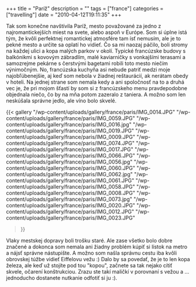 +++
title = "Paríž"
description = ""
tags = ["france"]
categories = ["travelling"]
date = "2010-04-12T19:11:35"
+++

Tak som konečne navštívila Paríž, mesto považované za jedno z najromantickejších miest na svete,
alebo aspoň v Európe. Som si úplne istá tým, že kvôli perfektnej romantickej atmosfére tam ísť
nemusím, ale je to pekné mesto a určite sa oplatí ho vidieť. Čo sa mi naozaj páčilo, boli stromy na každej ulici a kopa malých parkov v okolí. Typické
francúzske budovy s balkónikmi s kovovým zábradlím, malé kaviarničky s vonkajšími terasami a
samozrejme pekárne s čerstvými bagetami robili toto mesto niečím výnimočným. No, francúzska kuchyňa
asi nebude patriť medzi moje najobľúbenejšie, aj keď som nebola v žiadnej reštaurácií, ak nerátam
obedy v hoteli. Na jednej strane som nemala kedy a ani spoločnosť na to a druhá vec je, že pri
mojom šťastí by som si z francúzskeho menu pravdepodobne objednala niečo, čo by na mňa potom
zazeralo z taniera. A možno som len neskúšala správne jedlo, ale víno bolo skvelé.

{{< gallery
    "/wp-content/uploads/gallery/france/paris/IMG_0014.JPG"
    "/wp-content/uploads/gallery/france/paris/IMG_0059.JPG"
    "/wp-content/uploads/gallery/france/paris/IMG_0016.jpg"
    "/wp-content/uploads/gallery/france/paris/IMG_0019.JPG"
    "/wp-content/uploads/gallery/france/paris/IMG_0009.JPG"
    "/wp-content/uploads/gallery/france/paris/IMG_0074.JPG"
    "/wp-content/uploads/gallery/france/paris/IMG_0017.JPG"
    "/wp-content/uploads/gallery/france/paris/IMG_0066.JPG"
    "/wp-content/uploads/gallery/france/paris/IMG_0056.jpg"
    "/wp-content/uploads/gallery/france/paris/IMG_0060.JPG"
    "/wp-content/uploads/gallery/france/paris/IMG_0062.jpg"
    "/wp-content/uploads/gallery/france/paris/IMG_0061.JPG"
    "/wp-content/uploads/gallery/france/paris/IMG_0058.JPG"
    "/wp-content/uploads/gallery/france/paris/IMG_0008.JPG"
    "/wp-content/uploads/gallery/france/paris/IMG_0073.jpg"
    "/wp-content/uploads/gallery/france/paris/IMG_0020.JPG"
    "/wp-content/uploads/gallery/france/paris/IMG_0012.JPG"
    "/wp-content/uploads/gallery/france/paris/IMG_0023.JPG"
>}}

Vlaky mestskej dopravy boli trošku staré. Ale zase všetko bolo dobre značené a dokonca som nemala
ani žiadny problém kúpiť si lístok na metro a nájsť správne nástupište. A možno som našla správnu
cestu iba kvôli obrovskej túžbe vidieť Eiffelovu vežu :) Dalo by sa povedať, že je to len kopa
železa, ale keď už stojíte pod tou "kopou", začnete sa tak nejako cítiť skvele, očarení
konštrukciou. Zrazu ste takí maličkí v porovnaní s vežou a ... jednoducho dostanete nutkanie
odfotiť si ju :).

